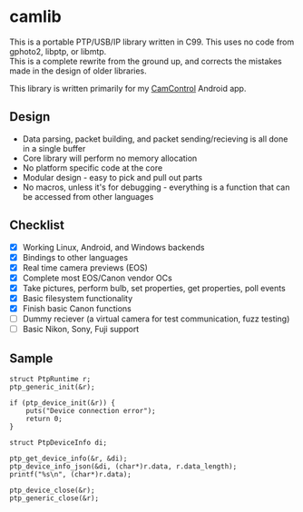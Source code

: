 # camlib
This is a portable PTP/USB/IP library written in C99. This uses no code from gphoto2, libptp, or libmtp.  
This is a complete rewrite from the ground up, and corrects the mistakes made in the design of older libraries.  

This library is written primarily for my [CamControl](https://camcontrol.danielc.dev/) Android app.

## Design
- Data parsing, packet building, and packet sending/recieving is all done in a single buffer
- Core library will perform no memory allocation
- No platform specific code at the core
- Modular design - easy to pick and pull out parts
- No macros, unless it's for debugging - everything is a function that can be accessed from other languages

## Checklist
- [x] Working Linux, Android, and Windows backends
- [x] Bindings to other languages
- [x] Real time camera previews (EOS)
- [x] Complete most EOS/Canon vendor OCs
- [x] Take pictures, perform bulb, set properties, get properties, poll events
- [x] Basic filesystem functionality
- [x] Finish basic Canon functions
- [ ] Dummy reciever (a virtual camera for test communication, fuzz testing)
- [ ] Basic Nikon, Sony, Fuji support

## Sample
```
struct PtpRuntime r;
ptp_generic_init(&r);

if (ptp_device_init(&r)) {
	puts("Device connection error");
	return 0;
}

struct PtpDeviceInfo di;

ptp_get_device_info(&r, &di);
ptp_device_info_json(&di, (char*)r.data, r.data_length);
printf("%s\n", (char*)r.data);

ptp_device_close(&r);
ptp_generic_close(&r);
```
